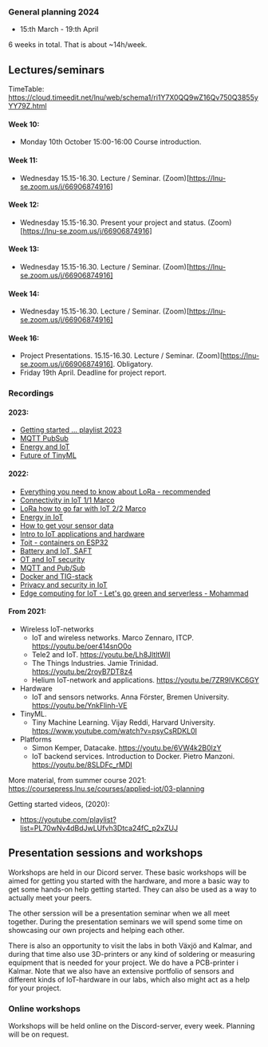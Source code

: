 
### General planning 2024

- 15:th March - 19:th April

6 weeks in total. That is about ~14h/week.

## Lectures/seminars

TimeTable: https://cloud.timeedit.net/lnu/web/schema1/ri1Y7X0QQ9wZ16Qv750Q3855yYY79Z.html


#### Week 10:
- Monday 10th October 15:00-16:00 Course introduction. 

#### Week 11:
- Wednesday 15.15-16.30. Lecture / Seminar. (Zoom)[https://lnu-se.zoom.us/j/66906874916]

#### Week 12:
- Wednesday 15.15-16.30. Present your project and status. (Zoom)[https://lnu-se.zoom.us/j/66906874916]

#### Week 13:
- Wednesday 15.15-16.30. Lecture / Seminar. (Zoom)[https://lnu-se.zoom.us/j/66906874916]

#### Week 14:
- Wednesday 15.15-16.30. Lecture / Seminar. (Zoom)[https://lnu-se.zoom.us/j/66906874916]

#### Week 16:
- Project Presentations. 15.15-16.30. Lecture / Seminar. (Zoom)[https://lnu-se.zoom.us/j/66906874916]. Obligatory.
- Friday 19th April. Deadline for project report.

### Recordings

#### 2023:

- [Getting started ... playlist 2023](https://youtube.com/playlist?list=PL70wNv4dBdJxh0lJjnLlQjqh9rshaht6X&si=LX0dg3h8EanXoSjb)
- [MQTT PubSub](https://www.youtube.com/live/3VXDPiDmSog?si=7U4ikgXhx7O75Jqe)
- [Energy and IoT](https://www.youtube.com/live/o5RQyGwuLqw?si=D_EjXBXfvi9In6Km)
- [Future of TinyML](https://www.youtube.com/live/psyCsRDKL0I?si=e8E6s25nYHGhLxRw)


#### 2022:

- [Everything you need to know about LoRa - recommended](https://www.youtube.com/watch?v=ZsVhYiX4_6o)
- [Connectivity in IoT 1/1 Marco](https://youtu.be/uUVKWt4NKUo)
- [LoRa how to go far with IoT 2/2 Marco](https://www.youtube.com/watch?v=Wbas04ouRdk)
- [Energy in IoT](https://youtu.be/o5RQyGwuLqw)
- [How to get your sensor data](https://youtu.be/N8BdCB57lxc)
- [Intro to IoT applications and hardware](https://youtu.be/5AoPcgoMDsM)
- [Toit - containers on ESP32](https://www.youtube.com/watch?v=MonBNzuCAtI)
- [Battery and IoT, SAFT](https://www.youtube.com/watch?v=gm5HbftbKGU)
- [OT and IoT security](https://www.youtube.com/watch?v=2M7Pa5pdTDI)
- [MQTT and Pub/Sub](https://www.youtube.com/watch?v=3VXDPiDmSog)
- [Docker and TIG-stack](https://www.youtube.com/watch?v=unSuncsrPLA)
- [Privacy and security in IoT](https://www.youtube.com/watch?v=vosUsfRd53s)
- [Edge computing for IoT - Let's go green and serverless - Mohammad](https://www.youtube.com/watch?v=hRkQAwwt2t4)

#### From 2021:

- Wireless IoT-networks
    - IoT and wireless networks. Marco Zennaro, ITCP. https://youtu.be/oer414snO0o
    - Tele2 and IoT. https://youtu.be/Lh8JltltWII
    - The Things Industries. Jamie Trinidad. https://youtu.be/2royB7DT8z4
    - Helium IoT-network and applications. https://youtu.be/7ZR9lVKC6GY
- Hardware
    - IoT and sensors networks. Anna Förster, Bremen University. https://youtu.be/YnkFlinh-VE
- TinyML.
    - Tiny Machine Learning. Vijay Reddi, Harvard University. https://www.youtube.com/watch?v=psyCsRDKL0I
- Platforms
    - Simon Kemper, Datacake. https://youtu.be/6VW4k2B0lzY
    - IoT backend services. Introduction to Docker. Pietro Manzoni. https://youtu.be/8SLDFc_rMDI

More material, from summer course 2021:
https://coursepress.lnu.se/courses/applied-iot/03-planning

Getting started videos, (2020):
- https://youtube.com/playlist?list=PL70wNv4dBdJwLUfvh3Dtca24fC_p2xZUJ


## Presentation sessions and workshops

Workshops are held in our Dicord server. These basic workshops will be aimed for getting you started with the hardware, and more a basic way to get some hands-on help getting started. They can also be used as a way to actually meet your peers.

The other serssion will be a presentation seminar when we all meet together. During the presentation seminars we will spend some time on showcasing our own projects and helping each other. 

There is also an opportunity to visit the labs in both Växjö and Kalmar, and during that time also use 3D-printers or any kind of soldering or measuring equipment that is needed for your project. We do have a PCB-printer i Kalmar. Note that we also have an extensive portfolio of sensors and different kinds of IoT-hardware in our labs, which also might act as a help for your project.

### Online workshops

Workshops will be held online on the Discord-server, every week. Planning will be on request.